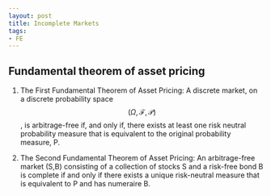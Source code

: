 ```yaml
---
layout: post
title: Incomplete Markets
tags: 
- FE 
---
```


<script src="https://cdn.mathjax.org/mathjax/latest/MathJax.js?config=TeX-AMS-MML_HTMLorMML" type="text/javascript"></script>

## Fundamental theorem of asset pricing

1.  The First Fundamental Theorem of Asset Pricing: A discrete market,
    on a discrete probability space
    $$(\Omega, \mathcal{F}, \mathcal{P})$$, is arbitrage-free if, and
    only if, there exists at least one risk neutral probability measure
    that is equivalent to the original probability measure, P.

2.  The Second Fundamental Theorem of Asset Pricing: An arbitrage-free
    market (S,B) consisting of a collection of stocks S and a risk-free
    bond B is complete if and only if there exists a unique risk-neutral
    measure that is equivalent to P and has numeraire B.

